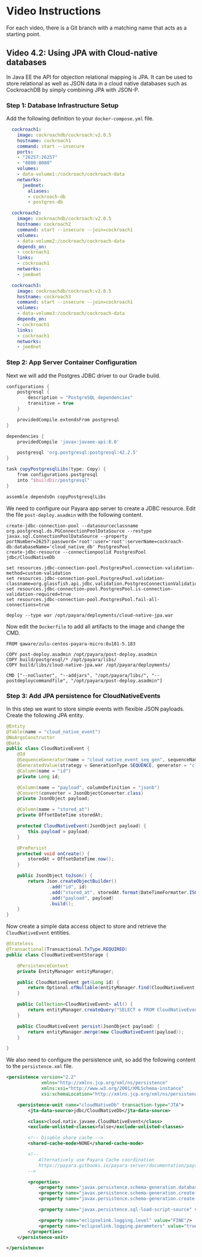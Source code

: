 # Video Instructions

For each video, there is a Git branch with a matching name that acts as a
starting point.

## Video 4.2: Using JPA with Cloud-native databases

In Java EE the API for objection relational mapping is JPA. It can be used to
store relational as well as JSON data in a cloud native databases such as CockroachDB
by simply combining JPA with JSON-P.

### Step 1: Database Infrastructure Setup

Add the following definition to your `docker-compose.yml` file.

```yaml
  cockroach1:
    image: cockroachdb/cockroach:v2.0.5
    hostname: cockroach1
    command: start --insecure
    ports:
    - "26257:26257"
    - "8080:8080"
    volumes:
    - data-volume1:/cockroach/cockroach-data
    networks:
      jee8net:
        aliases:
        - cockroach-db
        - postgres-db

  cockroach2:
    image: cockroachdb/cockroach:v2.0.5
    hostname: cockroach2
    command: start --insecure --join=cockroach1
    volumes:
    - data-volume2:/cockroach/cockroach-data
    depends_on:
    - cockroach1
    links:
    - cockroach1
    networks:
    - jee8net

  cockroach3:
    image: cockroachdb/cockroach:v2.0.5
    hostname: cockroach3
    command: start --insecure --join=cockroach1
    volumes:
    - data-volume3:/cockroach/cockroach-data
    depends_on:
    - cockroach1
    links:
    - cockroach1
    networks:
    - jee8net
```

### Step 2: App Server Container Configuration

Next we will add the Postgres JDBC driver to our Gradle build.
```groovy
configurations {
    postgresql {
        description = "PostgreSQL dependencies"
        transitive = true
    }

    providedCompile.extendsFrom postgresql
}

dependencies {
    providedCompile 'javax:javaee-api:8.0'

    postgresql 'org.postgresql:postgresql:42.2.5'
}

task copyPostgresqlLibs(type: Copy) {
    from configurations.postgresql
    into "$buildDir/postgresql"
}

assemble.dependsOn copyPostgresqlLibs
```

We need to configure our Payara app server to create a JDBC resource. Edit the
file `post-deploy.asadmin` with the following content.
```
create-jdbc-connection-pool --datasourceclassname org.postgresql.ds.PGConnectionPoolDataSource --restype javax.sql.ConnectionPoolDataSource --property portNumber=26257:password='root':user='root':serverName=cockroach-db:databaseName='cloud_native_db' PostgresPool
create-jdbc-resource --connectionpoolid PostgresPool jdbc/CloudNativeDb

set resources.jdbc-connection-pool.PostgresPool.connection-validation-method=custom-validation
set resources.jdbc-connection-pool.PostgresPool.validation-classname=org.glassfish.api.jdbc.validation.PostgresConnectionValidation
set resources.jdbc-connection-pool.PostgresPool.is-connection-validation-required=true
set resources.jdbc-connection-pool.PostgresPool.fail-all-connections=true

deploy --type war /opt/payara/deployments/cloud-native-jpa.war
```

Now edit the `Dockerfile` to add all artifacts to the image and change the CMD.
```
FROM qaware/zulu-centos-payara-micro:8u181-5.183

COPY post-deploy.asadmin /opt/payara/post-deploy.asadmin
COPY build/postgresql/* /opt/payara/libs/
COPY build/libs/cloud-native-jpa.war /opt/payara/deployments/

CMD ["--noCluster", "--addjars", "/opt/payara/libs/", "--postdeploycommandfile", "/opt/payara/post-deploy.asadmin"]
```

### Step 3: Add JPA persistence for CloudNativeEvents

In this step we want to store simple events with flexible JSON payloads. Create the following JPA entity.  

```java
@Entity
@Table(name = "cloud_native_event")
@NoArgsConstructor
@Data
public class CloudNativeEvent {
    @Id
    @SequenceGenerator(name = "cloud_native_event_seq_gen", sequenceName = "cloud_native_event_seq", allocationSize = 5)
    @GeneratedValue(strategy = GenerationType.SEQUENCE, generator = "cloud_native_event_seq_gen")
    @Column(name = "id")
    private Long id;

    @Column(name = "payload", columnDefinition = "jsonb")
    @Convert(converter = JsonObjectConverter.class)
    private JsonObject payload;

    @Column(name = "stored_at")
    private OffsetDateTime storedAt;

    protected CloudNativeEvent(JsonObject payload) {
        this.payload = payload;
    }

    @PrePersist
    protected void onCreate() {
        storedAt = OffsetDateTime.now();
    }

    public JsonObject toJson() {
        return Json.createObjectBuilder()
                .add("id", id)
                .add("stored_at", storedAt.format(DateTimeFormatter.ISO_LOCAL_DATE_TIME))
                .add("payload", payload)
                .build();
    }
}
```

Now create a simple data access object to store and retrieve the `CloudNativeEvent` entities.
```java
@Stateless
@Transactional(Transactional.TxType.REQUIRED)
public class CloudNativeEventStorage {

    @PersistenceContext
    private EntityManager entityManager;

    public CloudNativeEvent get(Long id) {
        return Optional.ofNullable(entityManager.find(CloudNativeEvent.class, id)).orElseThrow(NotFoundException::new);
    }

    public Collection<CloudNativeEvent> all() {
        return entityManager.createQuery("SELECT e FROM CloudNativeEvent e", CloudNativeEvent.class).getResultList();
    }

    public CloudNativeEvent persist(JsonObject payload) {
        return entityManager.merge(new CloudNativeEvent(payload));
    }

}
```

We also need to configure the persistence unit, so add the following content to the `persistence.xml` file.
```xml
<persistence version="2.2"
             xmlns="http://xmlns.jcp.org/xml/ns/persistence"
             xmlns:xsi="http://www.w3.org/2001/XMLSchema-instance"
             xsi:schemaLocation="http://xmlns.jcp.org/xml/ns/persistence http://xmlns.jcp.org/xml/ns/persistence/persistence_2_2.xsd">

    <persistence-unit name="cloudNativeDb" transaction-type="JTA">
        <jta-data-source>jdbc/CloudNativeDb</jta-data-source>

        <class>cloud.nativ.javaee.CloudNativeEvent</class>
        <exclude-unlisted-classes>false</exclude-unlisted-classes>

        <!-- Disable share cache -->
        <shared-cache-mode>NONE</shared-cache-mode>

        <!--
            Alternatively use Payara Cache coordination
            https://payara.gitbooks.io/payara-server/documentation/payara-server/jpa-cache-coordination.html
        -->

        <properties>
            <property name="javax.persistence.schema-generation.database.action" value="drop-and-create"/>
            <property name="javax.persistence.schema-generation.create-source" value="script-then-metadata"/>
            <property name="javax.persistence.schema-generation.create-script-source" value="META-INF/create.sql"/>

            <property name="javax.persistence.sql-load-script-source" value="META-INF/cloud-native-db.sql"/>

            <property name="eclipselink.logging.level" value="FINE"/>
            <property name="eclipselink.logging.parameters" value="true"/>
        </properties>
    </persistence-unit>

</persistence>
```
